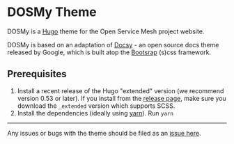 # DOSMy Theme

DOSMy is a [Hugo](https://gohugo.io/) theme for the Open Service Mesh project website.

DOSMy is based on an adaptation of [Docsy](https://github.com/google/docsy) - an open source docs theme released by Google, which is built atop the [Bootsrap](https://getbootstrap.com/) (s)css framework.

## Prerequisites

1. Install a recent release of the Hugo "extended" version (we recommend version 0.53 or later). If you install from the [release page](https://github.com/gohugoio/hugo/releases), make sure you download the `_extended` version which supports SCSS.
2. Install the dependencies (ideally using [yarn](https://github.com/yarnpkg/berry)). Run `yarn`

---

Any issues or bugs with the theme should be filed as an [issue here](https://github.com/openservicemesh/osm/issues/new/choose).
